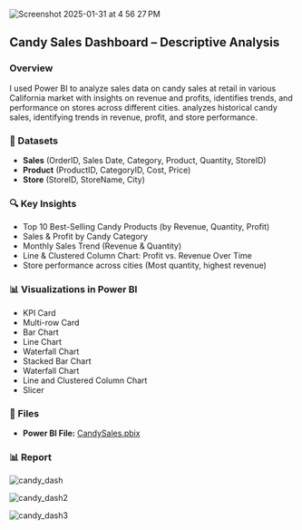 
![Screenshot 2025-01-31 at 4 56 27 PM](https://github.com/user-attachments/assets/8f396ef7-d2bc-4dc4-bb09-ff2e8c5e58ab)



## Candy Sales Dashboard – Descriptive Analysis

### Overview  
I used Power BI to analyze sales data on candy sales at retail in various California market with insights on revenue and profits, identifies trends, and performance on stores across different cities. analyzes historical candy sales, identifying trends in revenue, profit, and store performance.   

### 🔢 Datasets
- **Sales** (OrderID, Sales Date, Category, Product, Quantity, StoreID)
- **Product** (ProductID, CategoryID, Cost, Price)
- **Store** (StoreID, StoreName, City)


### 🔍 Key Insights  
- Top 10 Best-Selling Candy Products (by Revenue, Quantity, Profit)
- Sales & Profit by Candy Category
- Monthly Sales Trend (Revenue & Quantity)
- Line & Clustered Column Chart: Profit vs. Revenue Over Time
- Store performance across cities (Most quantity, highest revenue)

### 📊 Visualizations in Power BI
- KPI Card
- Multi-row Card
- Bar Chart
- Line Chart
- Waterfall Chart
- Stacked Bar Chart
- Waterfall Chart
- Line and Clustered Column Chart
- Slicer
 

### 📂 Files  
- **Power BI File:** [CandySales.pbix](CandySales.pbix)

### 📊 Report
 
 
![candy_dash](https://github.com/user-attachments/assets/55e20671-7761-4512-9b14-1c3233c9a104)

![candy_dash2](https://github.com/user-attachments/assets/8fcaa277-b781-4862-a92c-3a340d1bea24)

![candy_dash3](https://github.com/user-attachments/assets/d3971860-bdf9-4504-9589-e7a3f57bbf62)
